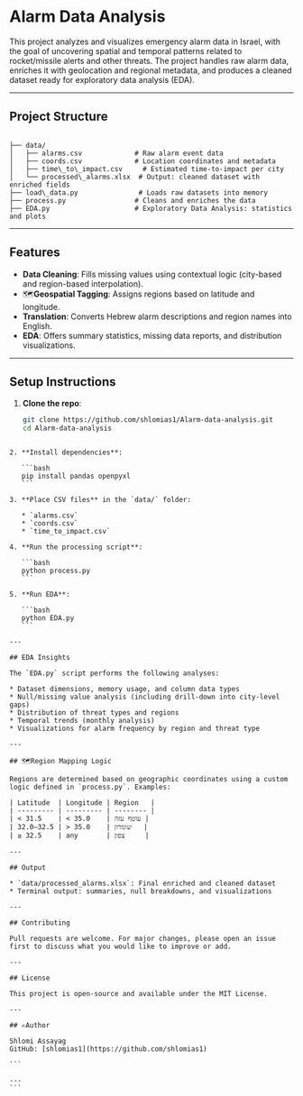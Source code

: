 # Alarm Data Analysis

This project analyzes and visualizes emergency alarm data in Israel, with the goal of uncovering spatial and temporal patterns related to rocket/missile alerts and other threats. The project handles raw alarm data, enriches it with geolocation and regional metadata, and produces a cleaned dataset ready for exploratory data analysis (EDA).

---

## Project Structure

```

├── data/
│   ├── alarms.csv             # Raw alarm event data
│   ├── coords.csv             # Location coordinates and metadata
│   ├── time\_to\_impact.csv     # Estimated time-to-impact per city
│   └── processed\_alarms.xlsx  # Output: cleaned dataset with enriched fields
├── load\_data.py               # Loads raw datasets into memory
├── process.py                 # Cleans and enriches the data
├── EDA.py                     # Exploratory Data Analysis: statistics and plots

````

---

## Features

- **Data Cleaning**: Fills missing values using contextual logic (city-based and region-based interpolation).
- 🗺**Geospatial Tagging**: Assigns regions based on latitude and longitude.
- **Translation**: Converts Hebrew alarm descriptions and region names into English.
- **EDA**: Offers summary statistics, missing data reports, and distribution visualizations.

---

## Setup Instructions

1. **Clone the repo**:
   ```bash
   git clone https://github.com/shlomias1/Alarm-data-analysis.git
   cd Alarm-data-analysis
````

2. **Install dependencies**:

   ```bash
   pip install pandas openpyxl
   ```

3. **Place CSV files** in the `data/` folder:

   * `alarms.csv`
   * `coords.csv`
   * `time_to_impact.csv`

4. **Run the processing script**:

   ```bash
   python process.py
   ```

5. **Run EDA**:

   ```bash
   python EDA.py
   ```

---

## EDA Insights

The `EDA.py` script performs the following analyses:

* Dataset dimensions, memory usage, and column data types
* Null/missing value analysis (including drill-down into city-level gaps)
* Distribution of threat types and regions
* Temporal trends (monthly analysis)
* Visualizations for alarm frequency by region and threat type

---

## 🗺Region Mapping Logic

Regions are determined based on geographic coordinates using a custom logic defined in `process.py`. Examples:

| Latitude  | Longitude | Region   |
| --------- | --------- | -------- |
| < 31.5    | < 35.0    | עוטף עזה |
| 32.0–32.5 | > 35.0    | שומרון   |
| ≥ 32.5    | any       | צפון     |

---

## Output

* `data/processed_alarms.xlsx`: Final enriched and cleaned dataset
* Terminal output: summaries, null breakdowns, and visualizations

---

## Contributing

Pull requests are welcome. For major changes, please open an issue first to discuss what you would like to improve or add.

---

## License

This project is open-source and available under the MIT License.

---

## ✍Author

Shlomi Assayag
GitHub: [shlomias1](https://github.com/shlomias1)

```

---
```
